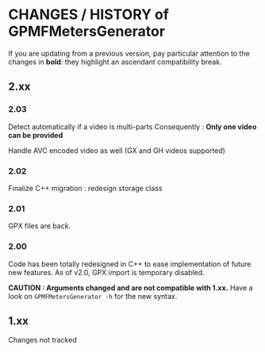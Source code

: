 # CHANGES / HISTORY of GPMFMetersGenerator

If you are updating from a previous version, pay particular attention to the changes in **bold**: they highlight an ascendant compatibility break.

## 2.xx

### 2.03

Detect automatically if a video is multi-parts
Consequently : **Only one video can be provided**

Handle AVC encoded video as well (GX and GH videos supported)

### 2.02

Finalize C++ migration : redesign storage class

### 2.01

GPX files are back.

### 2.00

Code has been totally redesigned in C++ to ease implementation of future new features.
As of v2.0, GPX import is temporary disabled.

**CAUTION : Arguments changed and are not compatible with 1.xx.** Have a look on `GPMFMetersGenerator -h` for the new syntax.

## 1.xx
Changes not tracked

